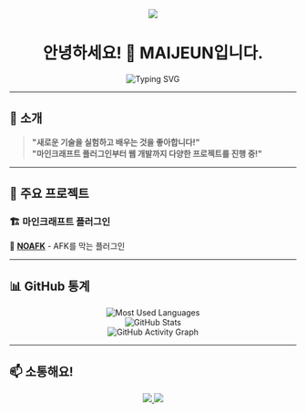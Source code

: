 <p align="center">
   <!--https://github.com/kyechan99/capsule-render-->
   <img align = "center" src="https://capsule-render.vercel.app/api?type=waving&height=300&color=8adaff&text=MAIJEUN&fontColor=ffffff&fontAlignY=45&strokeWidth=4&stroke=ffffff&animation=twinkling&section=header" />
</p>
<h1 align="center">안녕하세요! 👋 MAIJEUN입니다.</h1>

<p align="center">
  <img src="https://readme-typing-svg.demolab.com?font=Fira+Code&weight=600&size=22&pause=1000&color=F55C51&center=true&vCenter=true&width=500&lines=🚀+새로운+것을+시도하는+개발자!;🎮+마인크래프트+플러그인+개발+중;🤖+디스코드+봇+개발+중;🌎+웹+개발+및+다양한+실험!" alt="Typing SVG">
</p>

---

## 🚀 소개  

> **"새로운 기술을 실험하고 배우는 것을 좋아합니다!"**  
> **"마인크래프트 플러그인부터 웹 개발까지 다양한 프로젝트를 진행 중!"**  

---

## 📌 주요 프로젝트  
### 🏗️ 마인크래프트 플러그인  
🔹 **[NOAFK](https://github.com/MAIJEUN/NOAFK)** - AFK를 막는 플러그인

---

## 📊 GitHub 통계  
<p align="center">
  <img src="https://github-readme-stats.vercel.app/api/top-langs/?username=MAIJEUN&layout=compact&theme=radical" alt="Most Used Languages">
  <br>
  <img src="https://github-readme-stats.vercel.app/api?username=MAIJEUN&show_icons=true&theme=radical" alt="GitHub Stats">
  <br>
  <img src="https://github-readme-activity-graph.vercel.app/graph?username=MAIJEUN&theme=redical" alt="GitHub Activity Graph">
  <br>
  
</p>

---

## 📫 소통해요!  
<p align="center">
  <a href="https://discord.com/users/maijeun">
    <img src="https://img.shields.io/badge/Discord-5865F2?style=for-the-badge&logo=discord&logoColor=white">
  </a>
  <a href="https://maijsoft.neocities.org/">
    <img src="https://img.shields.io/badge/Website-000000?style=for-the-badge&logo=web&logoColor=white">
  </a>
</p>
